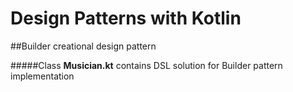 # Design Patterns with Kotlin
##Builder creational design pattern

#####Class **Musician.kt** contains DSL solution for Builder pattern implementation